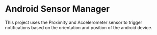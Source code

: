 # Android Sensor Manager
This project uses the Proximity and Accelerometer sensor to trigger notifications based on the orientation and position of the android device.
